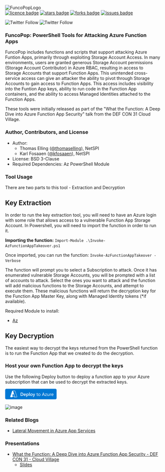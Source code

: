 ![FuncoPopLogo](https://notpayloads.blob.core.windows.net/images/FuncoPop-bg-final.png)
<br> 
[![licence badge]][licence] 
[![stars badge]][stars] 
[![forks badge]][forks] 
[![issues badge]][issues]

![Twitter Follow](https://img.shields.io/twitter/follow/kfosaaen.svg?style=social)
![Twitter Follow](https://img.shields.io/twitter/follow/thomas_elling.svg?style=social)

[licence badge]:https://img.shields.io/badge/license-New%20BSD-blue.svg
[stars badge]:https://img.shields.io/github/stars/NetSPI/FuncoPop.svg
[forks badge]:https://img.shields.io/github/forks/NetSPI/FuncoPop.svg
[issues badge]:https://img.shields.io/github/issues/NetSPI/FuncoPop.svg


[licence]:https://github.com/NetSPI/FuncoPop/blob/master/LICENSE.txt
[stars]:https://github.com/NetSPI/FuncoPop/stargazers
[forks]:https://github.com/NetSPI/FuncoPop/network
[issues]:https://github.com/NetSPI/FuncoPop/issues


### FuncoPop: PowerShell Tools for Attacking Azure Function Apps

FuncoPop includes functions and scripts that support attacking Azure Funtion Apps, primarily through exploiting Storage Account Access. In many environments, users are granted generous Storage Account permissions (Storage Account Contributor) in Azure RBAC, resulting in access to Storage Accounts that support Function Apps. This unintended cross-service access can give an attacker the ability to pivot through Storage Accounts to gain access to Function Apps. This access includes visibility into the Funtion App keys, ability to run code in the Function App containers, and the ability to access Managed Identities attached to the Function Apps.

These tools were initially released as part of the "What the Function: A Deep Dive into Azure Function App Security" talk from the DEF CON 31 Cloud Village.

### Author, Contributors, and License
* Author:
	* Thomas Elling ([@thomaselling](https://twitter.com/thomas_elling)), NetSPI
	* Karl Fosaaen ([@kfosaaen](https://twitter.com/kfosaaen)), NetSPI
* License: BSD 3-Clause
* Required Dependencies: Az PowerShell Module

### Tool Usage
There are two parts to this tool - Extraction and Decryption

## Key Extraction
In order to run the key extraction tool, you will need to have an Azure login with some role that allows access to a vulnerable Function App Storage Account. In Powershell, you will need to import the function in order to run it.

**Importing the function:**
	`Import-Module .\Invoke-AzFunctionAppTakeover.ps1`

Once imported, you can run the function:
  `Invoke-AzFunctionAppTakeover -Verbose`

The function will prompt you to select a Subscription to attack. Once it has enumerated vulnerable Storage Accounts, you will be prompted with a list of accounts to attack. Select the ones you want to attack and the function will add malicious functions to the Storage Accounts, and attempt to execute them. These malicious functions will return the decryption key for the Function App Master Key, along with Managed Identity tokens (*if available).

Required Module to install:
* <a href="https://docs.microsoft.com/en-us/powershell/azure/new-azureps-module-az?view=azps-3.6.1">Az</a>

## Key Decryption
The easiest way to decrypt the keys returned from the PowerShell function is to run the Function App that we created to do the decryption.
### Host your own Function App to decrypt the keys
Use the following Deploy button to deploy a function app to your Azure subscription that can be used to decrypt the extracted keys.

[![Deploy to Azure](https://github.com/Azure-Samples/function-app-arm-templates/blob/main/images/deploytoazure.png?raw=true)](https://portal.azure.com/#create/Microsoft.Template/uri/https%3A%2F%2Fraw.githubusercontent.com%2FNetSPI%2FFuncoPop%2Fazuredeploy.json)

![image](https://github.com/NetSPI/FuncoPop/assets/2163397/3e4032b9-3614-422c-88ee-55516c1acdb1)



### Related Blogs
* <a href="https://blog.netspi.com/lateral-movement-azure-app-services/">Lateral Movement in Azure App Services</a>

### Presentations
* <a href="https://github.com/NetSPI/FuncoPop">What the Function: A Deep Dive into Azure Function App Security - DEF CON 31 - Cloud Village</a>
  - <a href="https://github.com/NetSPI/FuncoPop">Slides</a>
	
